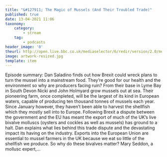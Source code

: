 ```yaml
---
title: "&#127911; The Magic of Mussels (And Their Troubled Trade)"
published: true
date: 13-04-2021 11:06
taxonomy:
    category:
        - stream
    tag:
        - podcasts
header_image: '0'
theurl: http://open.live.bbc.co.uk/mediaselector/6/redir/version/2.0/mediaset/audio-nondrm-download/proto/http/vpid/p09cnt26.mp3
image: artwork-resized.jpg
template: item
--- 
```

Episode summary: Dan Saladino finds out how Brexit could wreck plans to turn the mussel into a mainstream food. They’re good for our health and the environment so why are producers facing ruin? From their base in Lyme Bay in South Devon Nicki and John Holmyard grow mussels out at sea. Their pioneering farm, once completed, will be the largest of its kind in European waters, capable of producing ten thousand tonnes of mussels each year. Since January however, they haven’t been able to harvest the shellfish which they mostly sell into to Europe. Following Brexit a dispute between the government and the EU has meant the export of much of the UK’s live bivalve molluscs (oysters and cockles as well as mussels) has ground to a halt. Dan explains what lies behind this trade dispute and the devastating impact its having on the industry. Exports into the European Union are essential to mussel farmers in the UK because we eat so little of the shellfish we produce. So why do these bivalves matter? Mary Seddon, a mollusc expert,…
